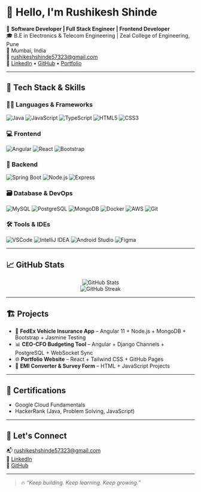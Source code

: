 # 👋 Hello, I'm Rushikesh Shinde

🚀 **Software Developer | Full Stack Engineer | Frontend Developer**  
🎓 B.E in Electronics & Telecom Engineering | Zeal College of Engineering, Pune  
📍 Mumbai, India  
📧 [rushikeshshinde57323@gmail.com](mailto:rushikeshshinde57323@gmail.com)  
🔗 [LinkedIn](https://www.linkedin.com/in/rushikeshshinde57323/) • [GitHub](https://github.com/rushikeshshinde) • [Portfolio](#)

---

## 🚀 Tech Stack & Skills

### 👨‍💻 Languages & Frameworks
![Java](https://img.shields.io/badge/Java-007396?style=for-the-badge&logo=java&logoColor=white)
![JavaScript](https://img.shields.io/badge/JavaScript-F7DF1E?style=for-the-badge&logo=javascript&logoColor=black)
![TypeScript](https://img.shields.io/badge/TypeScript-3178C6?style=for-the-badge&logo=typescript&logoColor=white)
![HTML5](https://img.shields.io/badge/HTML5-E34F26?style=for-the-badge&logo=html5&logoColor=white)
![CSS3](https://img.shields.io/badge/CSS3-1572B6?style=for-the-badge&logo=css3&logoColor=white)

### 💻 Frontend
![Angular](https://img.shields.io/badge/Angular-DD0031?style=for-the-badge&logo=angular&logoColor=white)
![React](https://img.shields.io/badge/React-20232A?style=for-the-badge&logo=react&logoColor=61DAFB)
![Bootstrap](https://img.shields.io/badge/Bootstrap-7952B3?style=for-the-badge&logo=bootstrap&logoColor=white)

### 🔧 Backend
![Spring Boot](https://img.shields.io/badge/SpringBoot-6DB33F?style=for-the-badge&logo=spring-boot&logoColor=white)
![Node.js](https://img.shields.io/badge/Node.js-339933?style=for-the-badge&logo=nodedotjs&logoColor=white)
![Express](https://img.shields.io/badge/Express.js-000000?style=for-the-badge&logo=express&logoColor=white)

### 🗃️ Database & DevOps
![MySQL](https://img.shields.io/badge/MySQL-005C84?style=for-the-badge&logo=mysql&logoColor=white)
![PostgreSQL](https://img.shields.io/badge/PostgreSQL-316192?style=for-the-badge&logo=postgresql&logoColor=white)
![MongoDB](https://img.shields.io/badge/MongoDB-4EA94B?style=for-the-badge&logo=mongodb&logoColor=white)
![Docker](https://img.shields.io/badge/Docker-2496ED?style=for-the-badge&logo=docker&logoColor=white)
![AWS](https://img.shields.io/badge/AWS-232F3E?style=for-the-badge&logo=amazon-aws&logoColor=white)
![Git](https://img.shields.io/badge/Git-F05032?style=for-the-badge&logo=git&logoColor=white)

### 🛠️ Tools & IDEs
![VSCode](https://img.shields.io/badge/VS%20Code-007ACC?style=for-the-badge&logo=visual-studio-code&logoColor=white)
![IntelliJ IDEA](https://img.shields.io/badge/IntelliJIDEA-000000?style=for-the-badge&logo=intellijidea&logoColor=white)
![Android Studio](https://img.shields.io/badge/Android%20Studio-3DDC84?style=for-the-badge&logo=android-studio&logoColor=white)
![Figma](https://img.shields.io/badge/Figma-F24E1E?style=for-the-badge&logo=figma&logoColor=white)

---

## 📈 GitHub Stats

<p align="center">
  <img src="https://github-readme-stats.vercel.app/api?username=rushikeshshinde&show_icons=true&theme=radical" alt="GitHub Stats" />
  <br />
  <img src="https://github-readme-streak-stats.herokuapp.com/?user=rushikeshshinde&theme=radical" alt="GitHub Streak" />
</p>

---

## 🏗️ Projects

- 🔧 **FedEx Vehicle Insurance App** – Angular 11 + Node.js + MongoDB + Bootstrap + Jasmine Testing  
- 📊 **CEO-CFO Budgeting Tool** – Angular + Django Channels + PostgreSQL + WebSocket Sync  
- 🌐 **Portfolio Website** – React + Tailwind CSS + GitHub Pages  
- 📱 **EMI Converter & Survey Form** – HTML + JavaScript Projects

---

## 🏅 Certifications

- Google Cloud Fundamentals  
- HackerRank (Java, Problem Solving, JavaScript)

---

## 🤝 Let's Connect

📬 [rushikeshshinde57323@gmail.com](mailto:rushikeshshinde57323@gmail.com)  
🔗 [LinkedIn](https://www.linkedin.com/in/rushikeshshinde57323/)  
🐙 [GitHub](https://github.com/rushikeshshinde)

---

> 🔥 *“Keep building. Keep learning. Keep growing.”*

